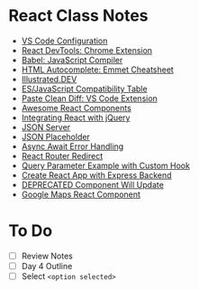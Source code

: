 # React Class Notes

- [VS Code Configuration](./VisualStudioCodeSetup.md)
- [React DevTools: Chrome Extension](https://chrome.google.com/webstore/detail/react-developer-tools/fmkadmapgofadopljbjfkapdkoienihi?hl=en)
- [Babel: JavaScript Compiler](https://babeljs.io/)
- [HTML Autocomplete: Emmet Cheatsheet](https://docs.emmet.io/cheat-sheet/)
- [Illustrated.DEV](https://illustrated.dev/)
- [ES/JavaScript Compatibility Table](https://kangax.github.io/compat-table/es6/)
- [Paste Clean Diff: VS Code Extension](https://marketplace.visualstudio.com/items?itemName=sivasubramanyam.paste-clean-diff)
- [Awesome React Components](https://github.com/brillout/awesome-react-components)
- [Integrating React with jQuery](https://reactjs.org/docs/integrating-with-other-libraries.html)
- [JSON Server](https://github.com/typicode/json-server)
- [JSON Placeholder](https://jsonplaceholder.typicode.com/)
- [Async Await Error Handling](https://javascript.info/async-await#error-handling)
- [React Router Redirect](https://reacttraining.com/react-router/web/api/Redirect/from-string)
- [Query Parameter Example with Custom Hook](https://reacttraining.com/react-router/web/example/query-parameters)
- [Create React App with Express Backend](https://daveceddia.com/create-react-app-express-backend/)
- [DEPRECATED Component Will Update](https://reactjs.org/docs/react-component.html#unsafe_componentwillupdate)
- [Google Maps React Component](https://blog.vanila.io/writing-a-google-maps-react-component-fae411588a91)

# To Do

- [ ] Review Notes
- [ ] Day 4 Outline
- [ ] Select `<option selected>`
